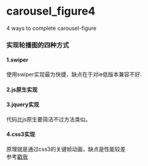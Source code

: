# carousel_figure4
4 ways to complete carousel-figure

### 实现轮播图的四种方式

#### 1.swiper
使用swiper实现最为快捷，缺点在于对ie低版本兼容不好.


#### 2.js原生实现

#### 3.jquery实现
代码比js原生要简洁不过方法类似。

#### 4.css3实现
原理就是通过css3的关键帧动画，缺点是性能较差<br>
参考[戳我](https://www.jianshu.com/p/bd1f34e7e953)
